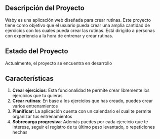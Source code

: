 ## Descripción del Proyecto

Waby es una aplicación web diseñada para crear rutinas. Este proyecto tiene como objetivo que el usuario pueda crear una amplia cantidad de ejercicios con los cuales pueda crear las rutinas. Está dirigido a personas con experiencia a la hora de entrenar y crear rutinas.

## Estado del Proyecto

Actualmente, el proyecto se encuentra en desarrollo

## Características

1. **Crear ejercicios**: Esta funcionalidad te permite crear libremente los ejercicios que tu quieras
2. **Crear rutinas**: En base a los ejercicios que has creado, puedes crear varios entrenamientos
3. **Planificar**: La aplicación cuenta con un calendario el cual te permite organizar tus entrenamientos
4. **Sobrecarga progresiva**: Además puedes por cada ejercicio que te interese, seguir el registro de tu último peso levantado, o repeticiones hechas

